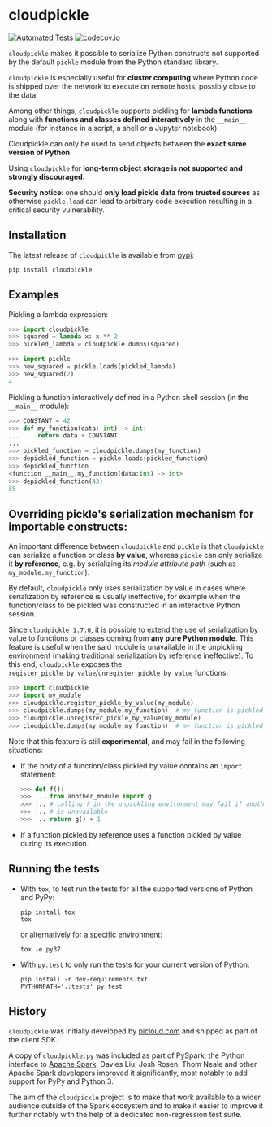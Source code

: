 # cloudpickle

[![Automated Tests](https://github.com/cloudpipe/cloudpickle/workflows/Automated%20Tests/badge.svg?branch=master&event=push)](https://github.com/cloudpipe/cloudpickle/actions)
[![codecov.io](https://codecov.io/github/cloudpipe/cloudpickle/coverage.svg?branch=master)](https://codecov.io/github/cloudpipe/cloudpickle?branch=master)

`cloudpickle` makes it possible to serialize Python constructs not supported
by the default `pickle` module from the Python standard library.

`cloudpickle` is especially useful for **cluster computing** where Python
code is shipped over the network to execute on remote hosts, possibly close
to the data.

Among other things, `cloudpickle` supports pickling for **lambda functions**
along with **functions and classes defined interactively** in the
`__main__` module (for instance in a script, a shell or a Jupyter notebook).

Cloudpickle can only be used to send objects between the **exact same version
of Python**.

Using `cloudpickle` for **long-term object storage is not supported and
strongly discouraged.**

**Security notice**: one should **only load pickle data from trusted sources** as
otherwise `pickle.load` can lead to arbitrary code execution resulting in a critical
security vulnerability.


Installation
------------

The latest release of `cloudpickle` is available from
[pypi](https://pypi.python.org/pypi/cloudpickle):

    pip install cloudpickle


Examples
--------

Pickling a lambda expression:

```python
>>> import cloudpickle
>>> squared = lambda x: x ** 2
>>> pickled_lambda = cloudpickle.dumps(squared)

>>> import pickle
>>> new_squared = pickle.loads(pickled_lambda)
>>> new_squared(2)
4
```

Pickling a function interactively defined in a Python shell session
(in the `__main__` module):

```python
>>> CONSTANT = 42
>>> def my_function(data: int) -> int:
...     return data + CONSTANT
...
>>> pickled_function = cloudpickle.dumps(my_function)
>>> depickled_function = pickle.loads(pickled_function)
>>> depickled_function
<function __main__.my_function(data:int) -> int>
>>> depickled_function(43)
85
```


Overriding pickle's serialization mechanism for importable constructs:
----------------------------------------------------------------------

An important difference between `cloudpickle` and `pickle` is that
`cloudpickle` can serialize a function or class **by value**, whereas `pickle`
can only serialize it **by reference**, e.g. by serializing its *module
attribute path* (such as `my_module.my_function`).

By default, `cloudpickle` only uses serialization by value in cases where
serialization by reference is usually ineffective, for example when the
function/class to be pickled was constructed in an interactive Python session.

Since `cloudpickle 1.7.0`, it is possible to extend the use of serialization by
value to functions or classes coming from **any pure Python module**. This feature
is useful when the said module is unavailable in the unpickling environment
(making traditional serialization by reference ineffective). To this end,
`cloudpickle` exposes the
`register_pickle_by_value`/`unregister_pickle_by_value` functions:

```python
>>> import cloudpickle
>>> import my_module
>>> cloudpickle.register_pickle_by_value(my_module)
>>> cloudpickle.dumps(my_module.my_function)  # my_function is pickled by value
>>> cloudpickle.unregister_pickle_by_value(my_module)
>>> cloudpickle.dumps(my_module.my_function)  # my_function is pickled by reference
```

Note that this feature is still **experimental**, and may fail in the following
situations:

- If the body of a function/class pickled by value contains an `import` statement:
  ```python
  >>> def f():
  >>> ... from another_module import g
  >>> ... # calling f in the unpickling environment may fail if another_module
  >>> ... # is unavailable
  >>> ... return g() + 1
  ```

- If a function pickled by reference uses a function pickled by value during its execution.


Running the tests
-----------------

- With `tox`, to test run the tests for all the supported versions of
  Python and PyPy:

      pip install tox
      tox

  or alternatively for a specific environment:

      tox -e py37


- With `py.test` to only run the tests for your current version of
  Python:

      pip install -r dev-requirements.txt
      PYTHONPATH='.:tests' py.test

History
-------

`cloudpickle` was initially developed by [picloud.com](http://web.archive.org/web/20140721022102/http://blog.picloud.com/2013/11/17/picloud-has-joined-dropbox/) and shipped as part of
the client SDK.

A copy of `cloudpickle.py` was included as part of PySpark, the Python
interface to [Apache Spark](https://spark.apache.org/). Davies Liu, Josh
Rosen, Thom Neale and other Apache Spark developers improved it significantly,
most notably to add support for PyPy and Python 3.

The aim of the `cloudpickle` project is to make that work available to a wider
audience outside of the Spark ecosystem and to make it easier to improve it
further notably with the help of a dedicated non-regression test suite.
